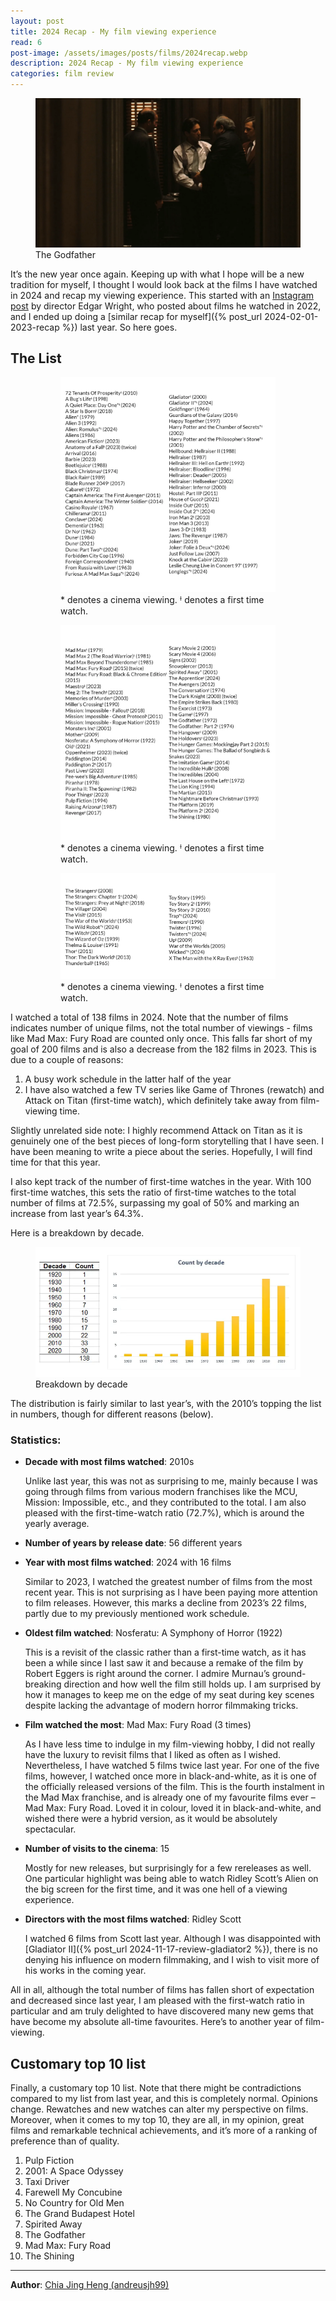 ```yaml
---
layout: post
title: 2024 Recap - My film viewing experience
read: 6
post-image: /assets/images/posts/films/2024recap.webp
description: 2024 Recap - My film viewing experience
categories: film review
---
```


<figure class="film">
  <img src="/assets/images/posts/films/2024recap.webp" alt="The Godfather movie still">
  <figcaption><i class="fa-solid fa-film"></i> The Godfather</figcaption>
</figure>

It’s the new year once again. Keeping up with what I hope will be a new tradition for myself, I thought I would look back at the films I have watched in 2024 and recap my viewing experience. This started with an <a href="https://www.instagram.com/p/Cm057BcL-JK/" target="_blank">Instagram post</a> by director Edgar Wright, who posted about films he watched in 2022, and I ended up doing a [similar recap for myself]({% post_url 2024-02-01-2023-recap %}) last year. So here goes.

## The List

<figure>
  <figure class="film">
    <img src="/assets/images/posts/films/2024/movie1.webp" alt="Part 1 of list">
    <figcaption><i class="fa-solid"></i> * denotes a cinema viewing. ꭞ denotes a first time watch.</figcaption>
  </figure>
  <figure class="film">
    <img src="/assets/images/posts/films/2024/movie2.webp" alt="Part 2 of list">
    <figcaption><i class="fa-solid"></i> * denotes a cinema viewing. ꭞ denotes a first time watch.</figcaption>
  </figure>
  <figure class="film">
    <img src="/assets/images/posts/films/2024/movie3.webp" alt="Part 3 of list">
    <figcaption><i class="fa-solid"></i> * denotes a cinema viewing. ꭞ denotes a first time watch.</figcaption>
  </figure>
</figure>

I watched a total of 138 films in 2024. Note that the number of films indicates number of unique films, not the total number of viewings - films like Mad Max: Fury Road are counted only once. This falls far short of my goal of 200 films and is also a decrease from the 182 films in 2023. This is due to a couple of reasons:
1.	A busy work schedule in the latter half of the year
2.	I have also watched a few TV series like Game of Thrones (rewatch) and Attack on Titan (first-time watch), which definitely take away from film-viewing time.

Slightly unrelated side note: I highly recommend Attack on Titan as it is genuinely one of the best pieces of long-form storytelling that I have seen. I have been meaning to write a piece about the series. Hopefully, I will find time for that this year.

I also kept track of the number of first-time watches in the year. With 100 first-time watches, this sets the ratio of first-time watches to the total number of films at 72.5%, surpassing my goal of 50% and marking an increase from last year’s 64.3%.

Here is a breakdown by decade.

<figure class="film">
  <img src="/assets/images/posts/films/2024/movie4.webp" alt="Breakdown by decade">
  <figcaption><i class="fa-solid"></i>Breakdown by decade</figcaption>
</figure>

The distribution is fairly similar to last year’s, with the 2010’s topping the list in numbers, though for different reasons (below).

### Statistics:
-	<b>Decade with most films watched</b>: 2010s

    Unlike last year, this was not as surprising to me, mainly because I was going through films from various modern franchises like the MCU, Mission: Impossible, etc., and they contributed to the total. I am also pleased with the first-time-watch ratio (72.7%), which is around the yearly average.

-	<b>Number of years by release date</b>: 56 different years

-	<b>Year with most films watched</b>: 2024 with 16 films

    Similar to 2023, I watched the greatest number of films from the most recent year. This is not surprising as I have been paying more attention to film releases. However, this marks a decline from 2023’s 22 films, partly due to my previously mentioned work schedule.

-	<b>Oldest film watched</b>: Nosferatu: A Symphony of Horror (1922)

    This is a revisit of the classic rather than a first-time watch, as it has been a while since I last saw it and because a remake of the film by Robert Eggers is right around the corner. I admire Murnau’s ground-breaking direction and how well the film still holds up. I am surprised by how it manages to keep me on the edge of my seat during key scenes despite lacking the advantage of modern horror filmmaking tricks. 

-	<b>Film watched the most</b>: Mad Max: Fury Road (3 times)

    As I have less time to indulge in my film-viewing hobby, I did not really have the luxury to revisit films that I liked as often as I wished. Nevertheless, I have watched 5 films twice last year. For one of the five films, however, I watched once more in black-and-white, as it is one of the officially released versions of the film. This is the fourth instalment in the Mad Max franchise, and is already one of my favourite films ever – Mad Max: Fury Road. Loved it in colour, loved it in black-and-white, and wished there were a hybrid version, as it would be absolutely spectacular.

-	<b>Number of visits to the cinema</b>: 15

    Mostly for new releases, but surprisingly for a few rereleases as well. One particular highlight was being able to watch Ridley Scott’s Alien on the big screen for the first time, and it was one hell of a viewing experience.

-	<b>Directors with the most films watched</b>: Ridley Scott
        
    I watched 6 films from Scott last year. Although I was disappointed with [Gladiator II]({% post_url 2024-11-17-review-gladiator2 %}), there is no denying his influence on modern filmmaking, and I wish to visit more of his works in the coming year.

All in all, although the total number of films has fallen short of expectation and decreased since last year, I am pleased with the first-watch ratio in particular and am truly delighted to have discovered many new gems that have become my absolute all-time favourites. Here’s to another year of film-viewing.

## Customary top 10 list

Finally, a customary top 10 list. Note that there might be contradictions compared to my list from last year, and this is completely normal. Opinions change. Rewatches and new watches can alter my perspective on films. Moreover, when it comes to my top 10, they are all, in my opinion, great films and remarkable technical achievements, and it’s more of a ranking of preference than of quality.

1.	Pulp Fiction
2.	2001: A Space Odyssey
3.	Taxi Driver
4.	Farewell My Concubine
5.	No Country for Old Men
6.	The Grand Budapest Hotel
7.	Spirited Away
8.	The Godfather
9.	Mad Max: Fury Road
10.	The Shining

---

**Author**: <a href="https://github.com/andreusjh99" target="_blank">Chia Jing Heng (andreusjh99)</a>